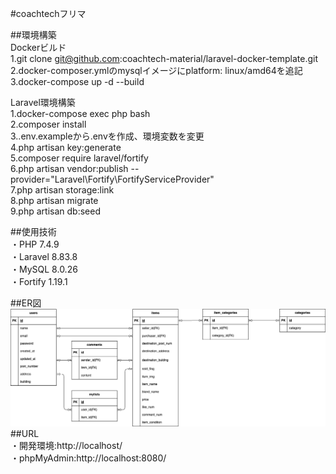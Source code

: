 #coachtechフリマ

##環境構築<br>
Dockerビルド  
    1.git clone git@github.com:coachtech-material/laravel-docker-template.git  
    2.docker-composer.ymlのmysqlイメージにplatform: linux/amd64を追記  
    3.docker-compose up -d --build  

Laravel環境構築  
    1.docker-compose exec php bash  
    2.composer install  
    3..env.exampleから.envを作成、環境変数を変更  
    4.php artisan key:generate  
    5.composer require laravel/fortify  
    6.php artisan vendor:publish   --provider="Laravel\Fortify\FortifyServiceProvider"  
    7.php artisan storage:link  
    8.php artisan migrate  
    9.php artisan db:seed  



##使用技術  
    ・PHP 7.4.9  
    ・Laravel 8.83.8  
    ・MySQL 8.0.26  
    ・Fortify 1.19.1  

##ER図  
    ![ER図](src/er-diagram.png)  
##URL  
    ・開発環境:http://localhost/  
    ・phpMyAdmin:http://localhost:8080/  